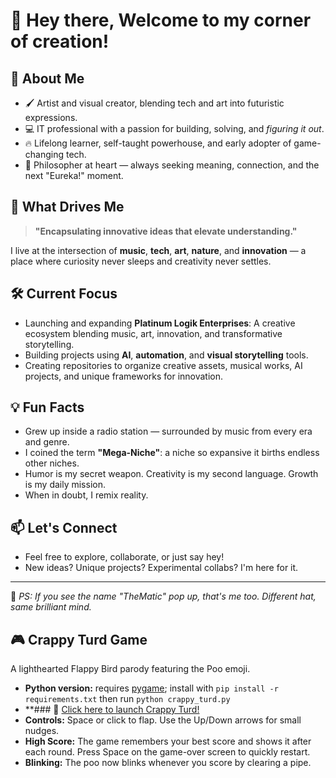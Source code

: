 # 👋 Hey there, Welcome to my corner of creation!

## 🎯 About Me
- 🖌️ Artist and visual creator, blending tech and art into futuristic expressions.
- 💻 IT professional with a passion for building, solving, and *figuring it out*.
- 🔥 Lifelong learner, self-taught powerhouse, and early adopter of game-changing tech.
- 🤔 Philosopher at heart — always seeking meaning, connection, and the next "Eureka!" moment.

## 🌟 What Drives Me
> **"Encapsulating innovative ideas that elevate understanding."**

I live at the intersection of **music**, **tech**, **art**, **nature**, and **innovation** — a place where curiosity never sleeps and creativity never settles.

## 🛠️ Current Focus
- Launching and expanding **Platinum Logik Enterprises**: A creative ecosystem blending music, art, innovation, and transformative storytelling.
- Building projects using **AI**, **automation**, and **visual storytelling** tools.
- Creating repositories to organize creative assets, musical works, AI projects, and unique frameworks for innovation.

## 💡 Fun Facts
- Grew up inside a radio station — surrounded by music from every era and genre.
- I coined the term **"Mega-Niche"**: a niche so expansive it births endless other niches.
- Humor is my secret weapon. Creativity is my second language. Growth is my daily mission.
- When in doubt, I remix reality.

## 📫 Let's Connect
- Feel free to explore, collaborate, or just say hey!
- New ideas? Unique projects? Experimental collabs? I'm here for it.

---

🔔 _PS: If you see the name "TheMatic" pop up, that's me too. Different hat, same brilliant mind._

## 🎮 Crappy Turd Game
A lighthearted Flappy Bird parody featuring the Poo emoji.

- **Python version:** requires [pygame](https://www.pygame.org/); install with `pip install -r requirements.txt` then run `python crappy_turd.py`
- **### 🚀 [Click here to launch Crappy Turd!](https://platinumlogikai.github.io/PlatinumLogikAI/crappy_turd.html)
- **Controls:** Space or click to flap. Use the Up/Down arrows for small nudges.
- **High Score:** The game remembers your best score and shows it after each round. Press Space on the game-over screen to quickly restart.
- **Blinking:** The poo now blinks whenever you score by clearing a pipe.

